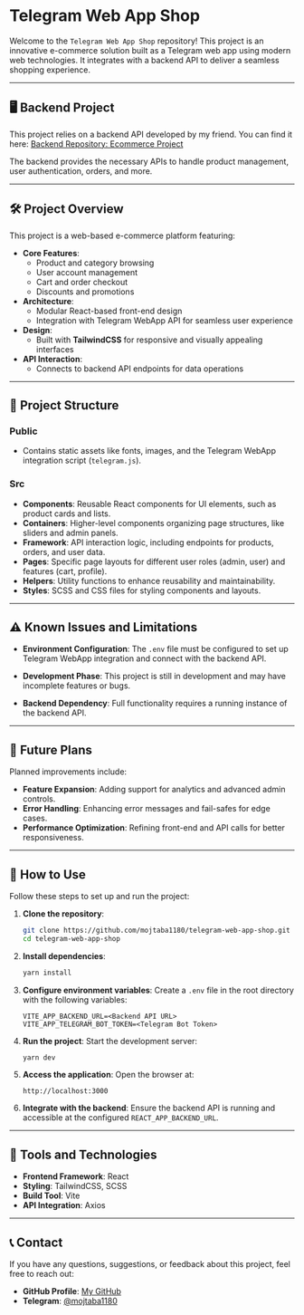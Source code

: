 # Telegram Web App Shop

Welcome to the `Telegram Web App Shop` repository! This project is an innovative e-commerce solution built as a Telegram web app using modern web technologies. It integrates with a backend API to deliver a seamless shopping experience.

---

## 🖥️ Backend Project

This project relies on a backend API developed by my friend. You can find it here:
[Backend Repository: Ecommerce Project](https://github.com/Ecarin/Ecommerce.Project)

The backend provides the necessary APIs to handle product management, user authentication, orders, and more.

---

## 🛠️ Project Overview

This project is a web-based e-commerce platform featuring:

- **Core Features**:
  - Product and category browsing
  - User account management
  - Cart and order checkout
  - Discounts and promotions
- **Architecture**:
  - Modular React-based front-end design
  - Integration with Telegram WebApp API for seamless user experience
- **Design**:
  - Built with **TailwindCSS** for responsive and visually appealing interfaces
- **API Interaction**:
  - Connects to backend API endpoints for data operations

---

## 📂 Project Structure

### **Public**

- Contains static assets like fonts, images, and the Telegram WebApp integration script (`telegram.js`).

### **Src**

- **Components**: Reusable React components for UI elements, such as product cards and lists.
- **Containers**: Higher-level components organizing page structures, like sliders and admin panels.
- **Framework**: API interaction logic, including endpoints for products, orders, and user data.
- **Pages**: Specific page layouts for different user roles (admin, user) and features (cart, profile).
- **Helpers**: Utility functions to enhance reusability and maintainability.
- **Styles**: SCSS and CSS files for styling components and layouts.

---

## ⚠️ Known Issues and Limitations

- **Environment Configuration**:
  The `.env` file must be configured to set up Telegram WebApp integration and connect with the backend API.

- **Development Phase**:
  This project is still in development and may have incomplete features or bugs.

- **Backend Dependency**:
  Full functionality requires a running instance of the backend API.

---

## 🚀 Future Plans

Planned improvements include:

- **Feature Expansion**: Adding support for analytics and advanced admin controls.
- **Error Handling**: Enhancing error messages and fail-safes for edge cases.
- **Performance Optimization**: Refining front-end and API calls for better responsiveness.

---

## 📝 How to Use

Follow these steps to set up and run the project:

1. **Clone the repository**:

   ```bash
   git clone https://github.com/mojtaba1180/telegram-web-app-shop.git
   cd telegram-web-app-shop
   ```

2. **Install dependencies**:

   ```bash
   yarn install
   ```

3. **Configure environment variables**:
   Create a `.env` file in the root directory with the following variables:

   ```
   VITE_APP_BACKEND_URL=<Backend API URL>
   VITE_APP_TELEGRAM_BOT_TOKEN=<Telegram Bot Token>
   ```

4. **Run the project**:
   Start the development server:

   ```bash
   yarn dev
   ```

5. **Access the application**:
   Open the browser at:

   ```
   http://localhost:3000
   ```

6. **Integrate with the backend**:
   Ensure the backend API is running and accessible at the configured `REACT_APP_BACKEND_URL`.

---

## 🧰 Tools and Technologies

- **Frontend Framework**: React
- **Styling**: TailwindCSS, SCSS
- **Build Tool**: Vite
- **API Integration**: Axios

---

## 📞 Contact

If you have any questions, suggestions, or feedback about this project, feel free to reach out:

- **GitHub Profile**: [My GitHub](https://github.com/mojtaba1180)
- **Telegram**: [@mojtaba1180](https://t.me/mojtaba1180)
